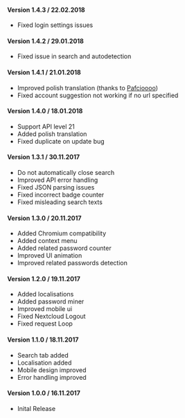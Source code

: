 #### Version 1.4.3 / 22.02.2018
- Fixed login settings issues

#### Version 1.4.2 / 29.01.2018
- Fixed issue in search and autodetection

#### Version 1.4.1 / 21.01.2018
- Improved polish translation (thanks to [Pafcioooo](https://github.com/pafcioooo))
- Fixed account suggestion not working if no url specified

#### Version 1.4.0 / 18.01.2018
- Support API level 21 
- Added polish translation
- Fixed duplicate on update bug

#### Version 1.3.1 / 30.11.2017
- Do not automatically close search
- Improved API error handling
- Fixed JSON parsing issues
- Fixed incorrect badge counter
- Fixed misleading search texts

#### Version 1.3.0 / 20.11.2017
- Added Chromium compatibility
- Added context menu
- Added related password counter
- Improved UI animation
- Improved related passwords detection

#### Version 1.2.0 / 19.11.2017
- Added localisations
- Added password miner
- Improved mobile ui
- Fixed Nextcloud Logout
- Fixed request Loop

#### Version 1.1.0 / 18.11.2017
- Search tab added
- Localisation added
- Mobile design improved
- Error handling improved

#### Version 1.0.0 / 16.11.2017
- Inital Release
